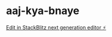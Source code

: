 # aaj-kya-bnaye

[Edit in StackBlitz next generation editor ⚡️](https://stackblitz.com/~/github.com/KaviiSuri/aaj-kya-bnaye)